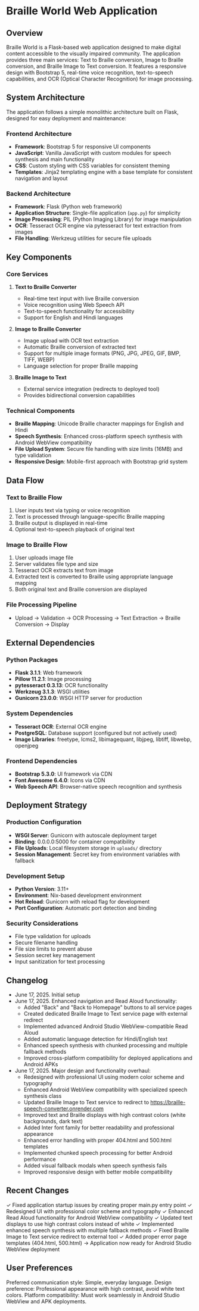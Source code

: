 # Braille World Web Application

## Overview

Braille World is a Flask-based web application designed to make digital content accessible to the visually impaired community. The application provides three main services: Text to Braille conversion, Image to Braille conversion, and Braille Image to Text conversion. It features a responsive design with Bootstrap 5, real-time voice recognition, text-to-speech capabilities, and OCR (Optical Character Recognition) for image processing.

## System Architecture

The application follows a simple monolithic architecture built on Flask, designed for easy deployment and maintenance:

### Frontend Architecture
- **Framework**: Bootstrap 5 for responsive UI components
- **JavaScript**: Vanilla JavaScript with custom modules for speech synthesis and main functionality
- **CSS**: Custom styling with CSS variables for consistent theming
- **Templates**: Jinja2 templating engine with a base template for consistent navigation and layout

### Backend Architecture
- **Framework**: Flask (Python web framework)
- **Application Structure**: Single-file application (`app.py`) for simplicity
- **Image Processing**: PIL (Python Imaging Library) for image manipulation
- **OCR**: Tesseract OCR engine via pytesseract for text extraction from images
- **File Handling**: Werkzeug utilities for secure file uploads

## Key Components

### Core Services
1. **Text to Braille Converter**
   - Real-time text input with live Braille conversion
   - Voice recognition using Web Speech API
   - Text-to-speech functionality for accessibility
   - Support for English and Hindi languages

2. **Image to Braille Converter**
   - Image upload with OCR text extraction
   - Automatic Braille conversion of extracted text
   - Support for multiple image formats (PNG, JPG, JPEG, GIF, BMP, TIFF, WEBP)
   - Language selection for proper Braille mapping

3. **Braille Image to Text**
   - External service integration (redirects to deployed tool)
   - Provides bidirectional conversion capabilities

### Technical Components
- **Braille Mapping**: Unicode Braille character mappings for English and Hindi
- **Speech Synthesis**: Enhanced cross-platform speech synthesis with Android WebView compatibility
- **File Upload System**: Secure file handling with size limits (16MB) and type validation
- **Responsive Design**: Mobile-first approach with Bootstrap grid system

## Data Flow

### Text to Braille Flow
1. User inputs text via typing or voice recognition
2. Text is processed through language-specific Braille mapping
3. Braille output is displayed in real-time
4. Optional text-to-speech playback of original text

### Image to Braille Flow
1. User uploads image file
2. Server validates file type and size
3. Tesseract OCR extracts text from image
4. Extracted text is converted to Braille using appropriate language mapping
5. Both original text and Braille conversion are displayed

### File Processing Pipeline
- Upload → Validation → OCR Processing → Text Extraction → Braille Conversion → Display

## External Dependencies

### Python Packages
- **Flask 3.1.1**: Web framework
- **Pillow 11.2.1**: Image processing
- **pytesseract 0.3.13**: OCR functionality
- **Werkzeug 3.1.3**: WSGI utilities
- **Gunicorn 23.0.0**: WSGI HTTP server for production

### System Dependencies
- **Tesseract OCR**: External OCR engine
- **PostgreSQL**: Database support (configured but not actively used)
- **Image Libraries**: freetype, lcms2, libimagequant, libjpeg, libtiff, libwebp, openjpeg

### Frontend Dependencies
- **Bootstrap 5.3.0**: UI framework via CDN
- **Font Awesome 6.4.0**: Icons via CDN
- **Web Speech API**: Browser-native speech recognition and synthesis

## Deployment Strategy

### Production Configuration
- **WSGI Server**: Gunicorn with autoscale deployment target
- **Binding**: 0.0.0.0:5000 for container compatibility
- **File Uploads**: Local filesystem storage in `uploads/` directory
- **Session Management**: Secret key from environment variables with fallback

### Development Setup
- **Python Version**: 3.11+
- **Environment**: Nix-based development environment
- **Hot Reload**: Gunicorn with reload flag for development
- **Port Configuration**: Automatic port detection and binding

### Security Considerations
- File type validation for uploads
- Secure filename handling
- File size limits to prevent abuse
- Session secret key management
- Input sanitization for text processing

## Changelog

- June 17, 2025. Initial setup
- June 17, 2025. Enhanced navigation and Read Aloud functionality:
  - Added "Back" and "Back to Homepage" buttons to all service pages
  - Created dedicated Braille Image to Text service page with external redirect
  - Implemented advanced Android Studio WebView-compatible Read Aloud
  - Added automatic language detection for Hindi/English text
  - Enhanced speech synthesis with chunked processing and multiple fallback methods
  - Improved cross-platform compatibility for deployed applications and Android APKs
- June 17, 2025. Major design and functionality overhaul:
  - Redesigned with professional UI using modern color scheme and typography
  - Enhanced Android WebView compatibility with specialized speech synthesis class
  - Updated Braille Image to Text service to redirect to https://braille-speech-converter.onrender.com
  - Improved text and Braille displays with high contrast colors (white backgrounds, dark text)
  - Added Inter font family for better readability and professional appearance
  - Enhanced error handling with proper 404.html and 500.html templates
  - Implemented chunked speech processing for better Android performance
  - Added visual fallback modals when speech synthesis fails
  - Improved responsive design with better mobile compatibility

## Recent Changes

✓ Fixed application startup issues by creating proper main.py entry point
✓ Redesigned UI with professional color scheme and typography
✓ Enhanced Read Aloud functionality for Android WebView compatibility
✓ Updated text displays to use high contrast colors instead of white
✓ Implemented enhanced speech synthesis with multiple fallback methods
✓ Fixed Braille Image to Text service redirect to external tool
✓ Added proper error page templates (404.html, 500.html)
→ Application now ready for Android Studio WebView deployment

## User Preferences

Preferred communication style: Simple, everyday language.
Design preference: Professional appearance with high contrast, avoid white text colors.
Platform compatibility: Must work seamlessly in Android Studio WebView and APK deployments.
